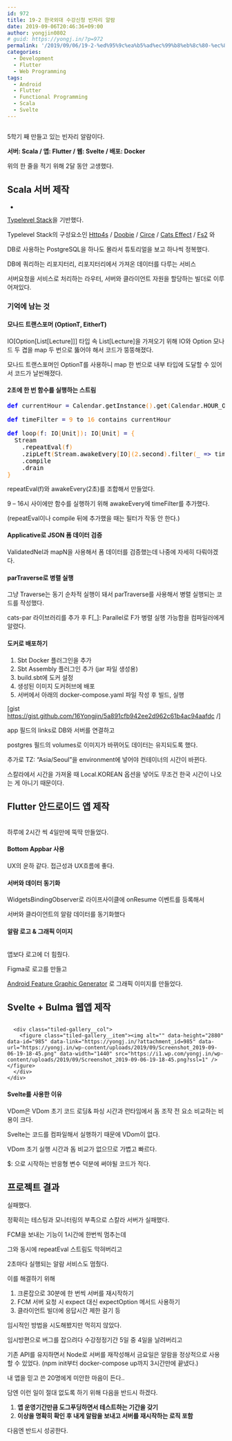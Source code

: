 ```yaml
---
id: 972
title: 19-2 한국외대 수강신청 빈자리 알람
date: 2019-09-06T20:46:36+09:00
author: yongjin0802
# guid: https://yongj.in/?p=972
permalink: '/2019/09/06/19-2-%ed%95%9c%ea%b5%ad%ec%99%b8%eb%8c%80-%ec%88%98%ea%b0%95%ec%8b%a0%ec%b2%ad-%eb%b9%88%ec%9e%90%eb%a6%ac-%ec%95%8c%eb%9e%8c/'
categories:
  - Development
  - Flutter
  - Web Programming
tags:
  - Android
  - Flutter
  - Functional Programming
  - Scala
  - Svelte
---
```

<figure class="wp-block-image"><img src="https://i1.wp.com/yongj.in/wp-content/uploads/2019/09/빈자리-알람-feature-graphic1.png?fit=840%2C410&ssl=1" alt="" class="wp-image-973" srcset="https://yongj.in/wp-content/uploads/2019/09/빈자리-알람-feature-graphic1.png 1024w, https://yongj.in/wp-content/uploads/2019/09/빈자리-알람-feature-graphic1-300x146.png 300w, https://yongj.in/wp-content/uploads/2019/09/빈자리-알람-feature-graphic1-768x375.png 768w, https://yongj.in/wp-content/uploads/2019/09/빈자리-알람-feature-graphic1-1000x488.png 1000w, https://yongj.in/wp-content/uploads/2019/09/빈자리-알람-feature-graphic1-614x300.png 614w" sizes="(max-width: 1024px) 100vw, 1024px" /></figure> 

5학기 째 만들고 있는 빈자리 알람이다.

**서버: Scala / 앱: Flutter / 웹: Svelte / 배포: Docker**

위의 한 줄을 적기 위해 2달 동안 고생했다.

## Scala 서버 제작

<ul class="wp-block-gallery columns-1 is-cropped">
  <li class="blocks-gallery-item">
    <figure><img src="https://yongj.in/wp-content/uploads/2019/09/강의알람서버다이어그램.png" alt="" data-id="983" data-link="https://yongj.in/?attachment_id=983" class="wp-image-983" srcset="https://yongj.in/wp-content/uploads/2019/09/강의알람서버다이어그램.png 701w, https://yongj.in/wp-content/uploads/2019/09/강의알람서버다이어그램-300x146.png 300w, https://yongj.in/wp-content/uploads/2019/09/강의알람서버다이어그램-615x300.png 615w" sizes="(max-width: 701px) 100vw, 701px" /></figure>
  </li>
</ul>

[Typelevel Stack](https://github.com/profunktor/typelevel-stack.g8)을 기반했다.

Typelevel Stack의 구성요소인 [Http4s](http://http4s.org/) / [Doobie](http://tpolecat.github.io/doobie/) / [Circe](https://circe.github.io/circe/) / [Cats Effect](https://github.com/typelevel/cats-effect) / [Fs2](https://github.com/functional-streams-for-scala/fs2) 와

DB로 사용하는 PostgreSQL을 하나도 몰라서 튜토리얼을 보고 하나씩 정복했다.

DB에 쿼리하는 리포지터리, 리포지터리에서 가져온 데이터를 다루는 서비스

서버요청을 서비스로 처리하는 라우터, 서버와 클라이언트 자원을 할당하는 빌더로 이루어져있다.

### 기억에 남는 것

#### 모나드 트랜스포머 (OptionT, EitherT)

IO[Option[List[Lecture]]] 타입 속 List[Lecture]을 가져오기 위해 IO와 Option 모나드 두 겹을 map 두 번으로 뚫어야 해서 코드가 뚱뚱해졌다.

모나드 트랜스포머인 OptionT를 사용하니 map 한 번으로 내부 타입에 도달할 수 있어서 코드가 날씬해졌다.

#### 2초에 한 번 함수를 실행하는 스트림

<pre class="wp-block-preformatted scala"><span style="color: #0000ff; font-weight: bold;">def</span> currentHour <span style="color: #000080;">=</span> Calendar.<span style="color: #000000;">getInstance</span><span style="color: #F78811;">(</span><span style="color: #F78811;">)</span>.<span style="color: #000000;">get</span><span style="color: #F78811;">(</span>Calendar.<span style="color: #000000;">HOUR_OF_DAY</span><span style="color: #F78811;">)</span>
&nbsp;
<span style="color: #0000ff; font-weight: bold;">def</span> timeFilter <span style="color: #000080;">=</span> <span style="color: #F78811;">9</span> to <span style="color: #F78811;">16</span> contains currentHour
&nbsp;
<span style="color: #0000ff; font-weight: bold;">def</span> loop<span style="color: #F78811;">(</span>f<span style="color: #000080;">:</span> IO<span style="color: #F78811;">[</span>Unit<span style="color: #F78811;">]</span><span style="color: #F78811;">)</span><span style="color: #000080;">:</span> IO<span style="color: #F78811;">[</span>Unit<span style="color: #F78811;">]</span> <span style="color: #000080;">=</span> <span style="color: #F78811;">{</span>
  Stream
    .<span style="color: #000000;">repeatEval</span><span style="color: #F78811;">(</span>f<span style="color: #F78811;">)</span>
    .<span style="color: #000000;">zipLeft</span><span style="color: #F78811;">(</span>Stream.<span style="color: #000000;">awakeEvery</span><span style="color: #F78811;">[</span>IO<span style="color: #F78811;">]</span><span style="color: #F78811;">(</span><span style="color: #F78811;">2</span>.<span style="color: #000000;">second</span><span style="color: #F78811;">)</span>.<span style="color: #000000;">filter</span><span style="color: #F78811;">(</span><span style="color: #000080;">_</span> <span style="color: #000080;">=&gt;</span> timeFilter<span style="color: #F78811;">)</span><span style="color: #F78811;">)</span>
    .<span style="color: #000000;">compile</span>
    .<span style="color: #000000;">drain</span>
<span style="color: #F78811;">}</span></pre>

repeatEval(f)와 awakeEvery(2초)를 조합해서 만들었다.

9 &#8211; 16시 사이에만 함수를 실행하기 위해 awakeEvery에 timeFilter를 추가했다.

(repeatEval이나 compile 뒤에 추가했을 때는 필터가 작동 안 한다.)

#### Applicative로 JSON 폼 데이터 검증

ValidatedNel과 mapN을 사용해서 폼 데이터를 검증했는데 나중에 자세히 다뤄야겠다.

#### parTraverse로 병렬 실행

그냥 Traverse는 동기 순차적 실행이 돼서 parTraverse를 사용해서 병렬 실행되는 코드를 작성했다.

cats-par 라이브러리를 추가 후 F[_]: Parallel로 F가 병렬 실행 가능함을 컴파일러에게 알렸다.

#### 도커로 배포하기

  1. Sbt Docker 플러그인을 추가
  2. Sbt Assembly 플러그인 추가 (jar 파일 생성용)
  3. build.sbt에 도커 설정
  4. 생성된 이미지 도커허브에 배포
  5. 서버에서 아래의 docker-compose.yaml 파일 작성 후 빌드, 실행

[gist https://gist.github.com/16Yongjin/5a891cfb942ee2d962c61b4ac94aafdc /]

app 필드의 links로 DB와 서버를 연결하고 

postgres 필드의 volumes로 이미지가 바뀌어도 데이터는 유지되도록 했다.

추가로 TZ: &#8220;Asia/Seoul&#8221;을 environment에 넣어야 컨테이너의 시간이 바뀐다.

스칼라에서 시간을 가져올 때 Local.KOREAN 옵션을 넣어도 무조건 한국 시간이 나오는 게 아니기 때문이다.

## Flutter 안드로이드 앱 제작<figure class="wp-block-image">

<img src="https://i0.wp.com/yongj.in/wp-content/uploads/2019/09/강의알람앱소개화면캡쳐2.png?fit=840%2C757&ssl=1" alt="" class="wp-image-980" srcset="https://yongj.in/wp-content/uploads/2019/09/강의알람앱소개화면캡쳐2.png 1292w, https://yongj.in/wp-content/uploads/2019/09/강의알람앱소개화면캡쳐2-300x270.png 300w, https://yongj.in/wp-content/uploads/2019/09/강의알람앱소개화면캡쳐2-768x692.png 768w, https://yongj.in/wp-content/uploads/2019/09/강의알람앱소개화면캡쳐2-1024x923.png 1024w, https://yongj.in/wp-content/uploads/2019/09/강의알람앱소개화면캡쳐2-1000x901.png 1000w, https://yongj.in/wp-content/uploads/2019/09/강의알람앱소개화면캡쳐2-333x300.png 333w" sizes="(max-width: 1292px) 100vw, 1292px" /> </figure> 

하루에 2시간 씩 4일만에 뚝딱 만들었다.

#### Bottom Appbar 사용

UX의 운하 같다. 접근성과 UX흐름에 좋다.

#### 서버와 데이터 동기화

WidgetsBindingObserver로 라이프사이클에 onResume 이벤트를 등록해서

서버와 클라이언트의 알람 데이터를 동기화했다

#### 알람 로고 & 그래픽 이미지

<div class="wp-block-image">
  <figure class="aligncenter"><img src="https://yongj.in/wp-content/uploads/2019/09/noti-icon1.png" alt="" class="wp-image-986" srcset="https://yongj.in/wp-content/uploads/2019/09/noti-icon1.png 128w, https://yongj.in/wp-content/uploads/2019/09/noti-icon1-85x85.png 85w" sizes="(max-width: 128px) 100vw, 128px" /></figure>
</div>

앱보다 로고에 더 힘줬다.

Figma로 로고를 만들고

[Android Feature Graphic Generator](https://www.norio.be/android-feature-graphic-generator/) 로 그래픽 이미지를 만들었다.

## Svelte + Bulma 웹앱 제작

<div class="wp-block-jetpack-tiled-gallery aligncenter is-style-rectangular">
  <div class="tiled-gallery__gallery">
    <div class="tiled-gallery__row">
      <div class="tiled-gallery__col">
        <figure class="tiled-gallery__item"><img alt="" data-height="2880" data-id="984" data-link="https://yongj.in/?attachment_id=984" data-url="https://yongj.in/wp-content/uploads/2019/09/Screenshot_2019-09-06-19-18-11.png" data-width="1440" src="https://i2.wp.com/yongj.in/wp-content/uploads/2019/09/Screenshot_2019-09-06-19-18-11.png?ssl=1" /></figure>
      </div>
      
      <div class="tiled-gallery__col">
        <figure class="tiled-gallery__item"><img alt="" data-height="2880" data-id="985" data-link="https://yongj.in/?attachment_id=985" data-url="https://yongj.in/wp-content/uploads/2019/09/Screenshot_2019-09-06-19-18-45.png" data-width="1440" src="https://i1.wp.com/yongj.in/wp-content/uploads/2019/09/Screenshot_2019-09-06-19-18-45.png?ssl=1" /></figure>
      </div>
    </div>
  </div>
</div>

#### Svelte를 사용한 이유

VDom은 VDom 초기 코드 로딩& 파싱 시간과 런타임에서 돔 조작 전 요소 비교하는 비용이 크다.

Svelte는 코드를 컴파일해서 실행하기 때문에 VDom이 없다.

VDom 초기 실행 시간과 돔 비교가 없으므로 가볍고 빠르다.

$: 으로 시작하는 반응형 변수 덕분에 써야될 코드가 적다.

## 프로젝트 결과

실패했다.

정확히는 테스팅과 모니터링의 부족으로 스칼라 서버가 실패했다.

FCM을 보내는 기능이 1시간에 한번씩 멈추는데

그와 동시에 repeatEval 스트림도 막혀버리고 

2초마다 실행되는 알람 서비스도 멈췄다.

이를 해결하기 위해

  1. 크론잡으로 30분에 한 번씩 서버를 재시작하기
  2. FCM 서버 요청 시 expect 대신 expectOption 메서드 사용하기 
  3. 클라이언트 빌더에 응답시간 제한 걸기 등

임시적인 방법을 시도해봤지만 먹히지 않았다.

임시방편으로 버그를 잡으려다 수강정정기간 5일 중 4일을 날려버리고

기존 API를 유지하면서 Node로 서버를 재작성해서 금요일은 알람을 정상적으로 사용할 수 있었다. (npm init부터 docker-compose up까지 3시간만에 끝냈다.)

내 앱을 믿고 쓴 20명에게 미안한 마음이 든다..

담엔 이런 일이 절대 없도록 하기 위해 다음을 반드시 하겠다.

  1. **앱 운영기간만큼 도그푸딩하면서 테스트하는 기간을 갖기**
  2. **이상을 명확히 확인 후 내게 알람을 보내고 서버를 재시작하는 로직 포함**

다음엔 반드시 성공한다.